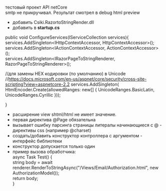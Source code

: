 тестовый проект API netCore  
smtp не прикручивал. Результат смотрел  в debug html preview
* добавить Csiki.RazortoStringRender.dll
* добавить в **startup.cs**

public void ConfigureServices(IServiceCollection services){  
      services.AddSingleton<IHttpContextAccessor, HttpContextAccessor>();  
       services.AddSingleton<IActionContextAccessor, ActionContextAccessor>();  
       services.AddSingleton<IRazorPageToStringRenderer, RazorPageToStringRenderer>();       
 
 //для замены HEX кодировки (по умолчанию) в Unicode   
 //https://docs.microsoft.com/en-us/aspnet/core/security/cross-site-scripting?view=aspnetcore-2.2
     services.AddSingleton<HtmlEncoder>(
   HtmlEncoder.Create(allowedRanges: new[] { UnicodeRanges.BasicLatin,
                                               UnicodeRanges.Cyrillic
  }));
 
 }  
   
* расширение view  shtml/html  не  имеет значение.
* первая директива @Page обязательна
* вызывает ошибку парсинга страницы литералы начинающиеся с @ -   директивы css (например @charset)  
* создать/добавить конструктор контроллера  с  аргументом  - интерфейс библиотеки
* конструктор допускается только один
* пример вызова обработчика:  
async Task<string> Test() {  
    string body = await renderer.RenderToStringAsync("/Views/Email/Authorization.html", new AuthorizationModel());  
    return body;  
}

